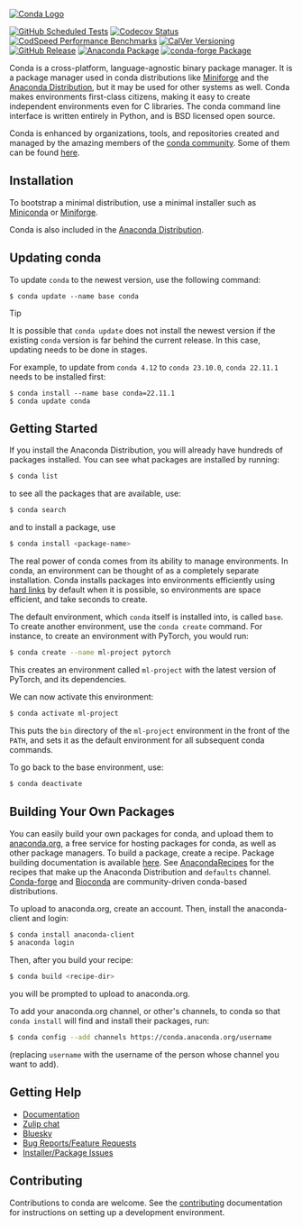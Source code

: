 [conda-logo]: https://s3.amazonaws.com/conda-dev/conda_logo.svg
[tests-badge]: https://img.shields.io/github/actions/workflow/status/conda/conda/tests.yml?branch=main&event=schedule&logo=github&label=tests
[codecov-badge]: https://img.shields.io/codecov/c/github/conda/conda/main?logo=codecov
[codspeed-badge]: https://img.shields.io/endpoint?url=https://codspeed.io/badge.json
[release-badge]: https://img.shields.io/github/v/release/conda/conda?logo=github
[anaconda-badge]: https://img.shields.io/conda/vn/anaconda/conda?logo=anaconda
[conda-forge-badge]: https://img.shields.io/conda/vn/conda-forge/conda?logo=conda-forge
[calver-badge]: https://img.shields.io/badge/calver-YY.MM.MICRO-22bfda.svg
[gitpod]: https://gitpod.io/button/open-in-gitpod.svg

[![Conda Logo][conda-logo]](https://github.com/conda/conda)

[![GitHub Scheduled Tests][tests-badge]](https://github.com/conda/conda/actions/workflows/tests.yml?query=branch%3Amain+event%3Aschedule)
[![Codecov Status][codecov-badge]](https://codecov.io/gh/conda/conda/branch/main)
[![CodSpeed Performance Benchmarks][codspeed-badge]](https://codspeed.io/conda/conda)
[![CalVer Versioning][calver-badge]](https://calver.org)
<br>
[![GitHub Release][release-badge]](https://github.com/conda/conda/releases)
[![Anaconda Package][anaconda-badge]](https://anaconda.org/anaconda/conda)
[![conda-forge Package][conda-forge-badge]](https://anaconda.org/conda-forge/conda)

Conda is a cross-platform, language-agnostic binary package manager. It is a
package manager used in conda distributions like [Miniforge](https://github.com/conda-forge/miniforge)
and the [Anaconda Distribution](https://www.anaconda.com/distribution/), but it may be
used for other systems as well. Conda makes environments first-class
citizens, making it easy to create independent environments even for C
libraries. The conda command line interface is written entirely in Python,
and is BSD licensed open source.

Conda is enhanced by organizations, tools, and repositories created and managed by
the amazing members of the [conda community](https://conda.org/). Some of them
can be found [here](https://github.com/conda/conda/wiki/Conda-Community).


## Installation

To bootstrap a minimal distribution, use a minimal installer such as [Miniconda](https://docs.anaconda.com/free/miniconda/) or [Miniforge](https://conda-forge.org/download/).

Conda is also included in the [Anaconda Distribution](https://repo.anaconda.com).

## Updating conda

To update `conda` to the newest version, use the following command:

```
$ conda update --name base conda
```

> [!TIP]
> It is possible that `conda update` does not install the newest version
> if the existing `conda` version is far behind the current release.
> In this case, updating needs to be done in stages.
>
> For example, to update from `conda 4.12` to `conda 23.10.0`,
> `conda 22.11.1` needs to be installed first:
>
> ```
> $ conda install --name base conda=22.11.1
> $ conda update conda
> ```

## Getting Started

If you install the Anaconda Distribution, you will already have hundreds of packages
installed. You can see what packages are installed by running:

```bash
$ conda list
```

to see all the packages that are available, use:

```bash
$ conda search
```

and to install a package, use

```bash
$ conda install <package-name>
```

The real power of conda comes from its ability to manage environments.
In conda, an environment can be thought of as a completely separate installation.
Conda installs packages into environments efficiently using [hard links](https://en.wikipedia.org/wiki/Hard_link) by default when it is possible, so
environments are space efficient, and take seconds to create.

The default environment, which `conda` itself is installed into, is called `base`.
To create another environment, use the `conda create` command.
For instance, to create an environment with PyTorch, you would run:

```bash
$ conda create --name ml-project pytorch
```

This creates an environment called `ml-project` with the latest version of PyTorch, and its dependencies.

We can now activate this environment:

```bash
$ conda activate ml-project
```

This puts the `bin` directory of the `ml-project` environment in the front of the `PATH`,
and sets it as the default environment for all subsequent conda commands.

To go back to the base environment, use:

```bash
$ conda deactivate
```

## Building Your Own Packages

You can easily build your own packages for conda, and upload them
to [anaconda.org](https://anaconda.org), a free service for hosting
packages for conda, as well as other package managers.
To build a package, create a recipe. Package building documentation is available
[here](https://docs.conda.io/projects/conda-build/en/latest/).
See [AnacondaRecipes](https://github.com/AnacondaRecipes) for the recipes that make up the Anaconda Distribution and `defaults` channel.
[Conda-forge](https://conda-forge.org/feedstocks/) and [Bioconda](https://github.com/bioconda/bioconda-recipes) are community-driven conda-based distributions.

To upload to anaconda.org, create an account. Then, install the
anaconda-client and login:

```bash
$ conda install anaconda-client
$ anaconda login
```

Then, after you build your recipe:

```bash
$ conda build <recipe-dir>
```

you will be prompted to upload to anaconda.org.

To add your anaconda.org channel, or other's channels, to conda so
that `conda install` will find and install their packages, run:

```bash
$ conda config --add channels https://conda.anaconda.org/username
```

(replacing `username` with the username of the person whose channel you want
to add).

## Getting Help

- [Documentation](https://docs.conda.io/projects/conda/en/latest)
- [Zulip chat](https://conda.zulipchat.com/)
- [Bluesky](https://bsky.app/profile/conda.org)
- [Bug Reports/Feature Requests](https://github.com/conda/conda/issues)
- [Installer/Package Issues](https://github.com/ContinuumIO/anaconda-issues/issues)

## Contributing

Contributions to conda are welcome. See the [contributing](CONTRIBUTING.md) documentation
for instructions on setting up a development environment.
